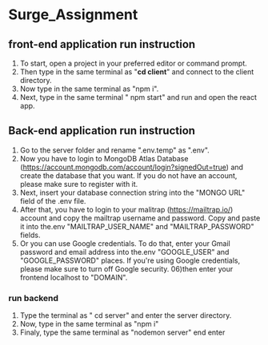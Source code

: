 # Surge_Assignment

## front-end application run instruction

01) To start, open a project in your preferred editor or command prompt.
02) Then type in the same terminal as "**cd client**" and connect to the client directory.
03) Now type in the same terminal as "npm i".
04) Next, type in the same terminal " npm start" and run and open the react app.


## Back-end application run instruction

01) Go to the server folder and rename ".env.temp" as ".env".
02) Now you have to login to MongoDB Atlas Database (https://account.mongodb.com/account/login?signedOut=true) and create the database that you want. If you do not have an account, please make sure to register with it.
03) Next, insert your database connection string into the "MONGO URL" field of the .env file. 
04) After that, you have to login to your malitrap (https://mailtrap.io/) account and copy the mailtrap username and password. Copy and paste it into the.env "MAILTRAP_USER_NAME" and "MAILTRAP_PASSWORD" fields.
05) Or you can use Google credentials. To do that, enter your Gmail password and email address into the.env "GOOGLE_USER" and "GOOGLE_PASSWORD" places. If you're using Google credentials, please make sure to turn off Google security.
06)then enter your frontend localhost to "DOMAIN".

### run backend

01) Type the terminal as " cd server" and enter the server directory.
02) Now, type in the same terminal as "npm i" 
03) Finaly, type the same terminal as "nodemon server" end enter


